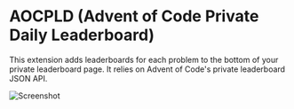 # AOCPLD (Advent of Code Private Daily Leaderboard)

This extension adds leaderboards for each problem to the bottom of
your private leaderboard page. It relies on Advent of Code's private
leaderboard JSON API.

![Screenshot](/screenshots/screenshot.png)
